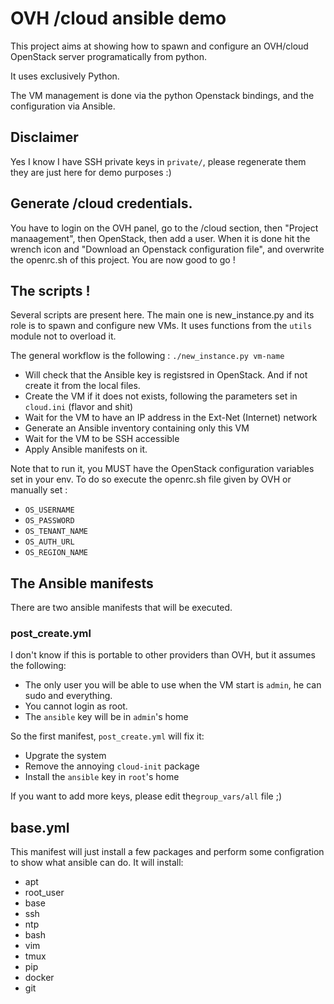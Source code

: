# OVH /cloud ansible demo
This project aims at showing how to spawn and configure an OVH/cloud OpenStack
server programatically from python.

It uses exclusively Python.

The VM management is done via the python Openstack bindings, and the configuration
via Ansible.

## Disclaimer
Yes I know I have SSH private keys in `private/`, please regenerate them they are just
here for demo purposes :)

## Generate /cloud credentials.
You have to login on the OVH panel, go to the /cloud section, then "Project manaagement",
then OpenStack, then add a user. When it is done hit the wrench icon and "Download an Openstack
configuration file", and overwrite the openrc.sh of this project. You are now good to go !

## The scripts !
Several scripts are present here. The main one is
new_instance.py and its role is to spawn and
configure new VMs. It uses functions from the `utils`
module not to overload it.

The general workflow is the following :
`./new_instance.py vm-name`
 * Will check that the Ansible key is registsred in
   OpenStack. And if not create it from the local
   files.
 * Create the VM if it does not exists, following
   the parameters set in `cloud.ini` (flavor and
   shit)
 * Wait for the VM to have an IP address in the
   Ext-Net (Internet) network
 * Generate an Ansible inventory containing only
   this VM
 * Wait for the VM to be SSH accessible
 * Apply Ansible manifests on it.

Note that to run it, you MUST have the OpenStack
configuration variables set in your env. To do
so execute the openrc.sh file given by OVH or
manually set :
 * `OS_USERNAME`
 * `OS_PASSWORD`
 * `OS_TENANT_NAME`
 * `OS_AUTH_URL`
 * `OS_REGION_NAME`

## The Ansible manifests
There are two ansible manifests that will be executed.

### post_create.yml
I don't know if this is portable to other providers
than OVH, but it assumes the following:
 * The only user you will be able to use when the VM
   start is `admin`, he can sudo and everything.
 * You cannot login as root.
 * The `ansible` key will be in `admin`'s home

So the first manifest, `post_create.yml` will fix it:
 * Upgrate the system
 * Remove the annoying `cloud-init` package
 * Install the `ansible` key in `root`'s home

If you want to add more keys, please edit the`group_vars/all` file ;)

## base.yml
This manifest will just install a few packages and
perform some configration to show what ansible can
do. It will install:
 * apt
 * root_user
 * base
 * ssh
 * ntp
 * bash
 * vim
 * tmux
 * pip
 * docker
 * git
